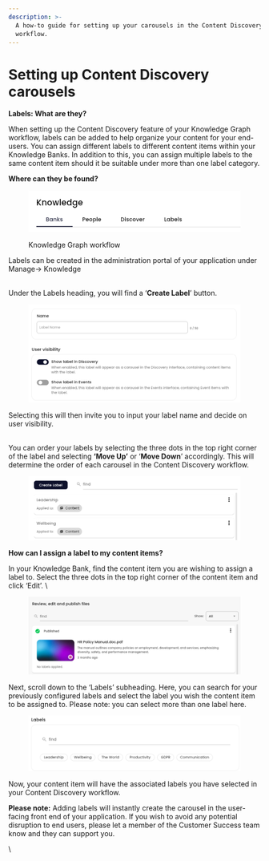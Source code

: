 ```yaml
---
description: >-
  A how-to guide for setting up your carousels in the Content Discovery
  workflow.
---
```


# Setting up Content Discovery carousels

**Labels: What are they?**&#x20;

When setting up the Content Discovery feature of your Knowledge Graph workflow,  labels can be added to help organize your content for your end-users. You can assign different labels to different content items within your Knowledge Banks. In addition to this, you can assign multiple labels to the same content item should it be suitable under more than one label category.&#x20;



**Where can they be found?**

<figure><img src="../../../../.gitbook/assets/Screenshot (18).png" alt=""><figcaption><p>Knowledge Graph workflow</p></figcaption></figure>

Labels can be created in the administration portal of your application under Manage→ Knowledge

\
Under the Labels heading, you will find a ‘**Create Label**’ button.&#x20;

<figure><img src="../../../../.gitbook/assets/Screenshot (19).png" alt=""><figcaption></figcaption></figure>

Selecting this will then invite you to input your label name and decide on user visibility.&#x20;

\
You can order your labels by selecting the three dots in the top right corner of the label and selecting **‘Move Up’** or ‘**Move Down**’ accordingly. This will determine the order of each carousel in the Content Discovery workflow.&#x20;

<figure><img src="../../../../.gitbook/assets/Screenshot (20).png" alt=""><figcaption></figcaption></figure>

**How can I assign a label to my content items?**&#x20;

In your Knowledge Bank, find the content item you are wishing to assign a label to. Select the three dots in the top right corner of the content item and click ‘Edit’. \


<figure><img src="../../../../.gitbook/assets/Screenshot (21).png" alt=""><figcaption></figcaption></figure>

Next, scroll down to the ‘Labels’ subheading. Here, you can search for your previously configured labels and select the label you wish the content item to be assigned to. Please note: you can select more than one label here.

<figure><img src="../../../../.gitbook/assets/Screenshot (22).png" alt=""><figcaption></figcaption></figure>

Now, your content item will have the associated labels you have selected in your Content Discovery workflow.&#x20;

**Please note:** Adding labels will instantly create the carousel in the user-facing front end of your application. If you wish to avoid any potential disruption to end users, please let a member of the Customer Success team know and they can support you.

\
